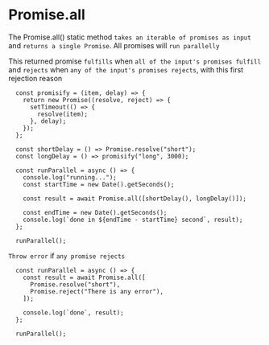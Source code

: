 # Promise.all

The Promise.all() static method `takes an iterable of promises as input` and `returns a single Promise`. All promises will `run parallelly`

This returned promise `fulfills` when `all of the input's promises fulfill` and `rejects` when `any of the input's promises rejects`, with this first rejection reason

```
  const promisify = (item, delay) => {
    return new Promise((resolve, reject) => {
      setTimeout(() => {
        resolve(item);
      }, delay);
    });
  };

  const shortDelay = () => Promise.resolve("short");
  const longDelay = () => promisify("long", 3000);

  const runParallel = async () => {
    console.log("running...");
    const startTime = new Date().getSeconds();

    const result = await Promise.all([shortDelay(), longDelay()]);

    const endTime = new Date().getSeconds();
    console.log(`done in ${endTime - startTime} second`, result);
  };

  runParallel();
```

`Throw error` if `any promise rejects`

```
  const runParallel = async () => {
    const result = await Promise.all([
      Promise.resolve("short"),
      Promise.reject("There is any error"),
    ]);

    console.log(`done`, result);
  };

  runParallel();
```
